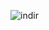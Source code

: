 ![indir](https://user-images.githubusercontent.com/30412755/210522329-0ff97bee-f63c-4464-8bef-072a8e160231.gif)
